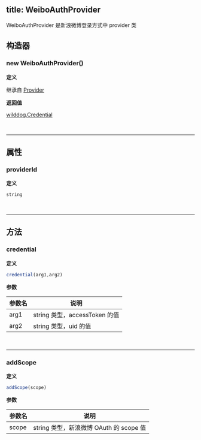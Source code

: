 
title: WeiboAuthProvider
---

WeiboAuthProvider 是新浪微博登录方式中 provider 类

## 构造器
### new WeiboAuthProvider()

**定义**

继承自 [Provider](/api/auth/web/Provider.html)

**返回值**

[wilddog.Credential](/api/auth/web/Credential.html)

</br>

------

## 属性

### providerId

**定义**

```js
string
```
</br>

------

## 方法

### credential

**定义**

```js
credential(arg1,arg2)
```

**参数**

| 参数名  | 说明                       |
| ---- | ------------------------ |
| arg1 | string 类型，accessToken 的值 |
| arg2 | string 类型，uid 的值 |


</br>

------

### addScope

**定义**

```js
addScope(scope)
```

**参数**

| 参数名   | 说明                             |
| ----- | ------------------------------ |
| scope | string 类型，新浪微博 OAuth 的 scope 值 |

